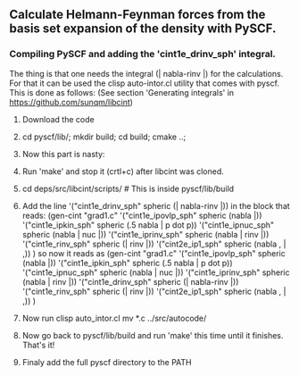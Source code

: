
## Calculate Helmann-Feynman forces from the basis set expansion of the density with PySCF.



### Compiling PySCF and adding the 'cint1e_drinv_sph' integral.

The thing is that one needs the integral (\| nabla-rinv \|) for the calculations.
For that it can be used the clisp auto-intor.cl utility that comes with pyscf.
This is done as follows:
(See section 'Generating integrals' in https://github.com/sunqm/libcint)


1. Download the code
2. cd pyscf/lib/; mkdir build; cd build; cmake ..;

3. Now this part is nasty:
4. Run 'make' and stop it (crtl+c) after libcint was cloned.

5. cd deps/src/libcint/scripts/    # This is inside pyscf/lib/build

6. Add the line   '("cint1e_drinv_sph"        spheric  (\| nabla-rinv \|)) 
   in the block that reads:
(gen-cint "grad1.c"
  '("cint1e_ipovlp_sph"       spheric  (nabla \|))
  '("cint1e_ipkin_sph"        spheric  (.5 nabla \| p dot p))
  '("cint1e_ipnuc_sph"        spheric  (nabla \| nuc \|))
  '("cint1e_iprinv_sph"       spheric  (nabla \| rinv \|))
  '("cint1e_rinv_sph"         spheric  (\| rinv \|))
  '("cint2e_ip1_sph"          spheric  (nabla \, \| \,))
)
   so now it reads as
(gen-cint "grad1.c"
  '("cint1e_ipovlp_sph"       spheric  (nabla \|))
  '("cint1e_ipkin_sph"        spheric  (.5 nabla \| p dot p))
  '("cint1e_ipnuc_sph"        spheric  (nabla \| nuc \|))
  '("cint1e_iprinv_sph"       spheric  (nabla \| rinv \|))
  '("cint1e_drinv_sph"        spheric  (\| nabla-rinv \|))
  '("cint1e_rinv_sph"         spheric  (\| rinv \|))
  '("cint2e_ip1_sph"          spheric  (nabla \, \| \,))
)

7. Now run
   clisp auto_intor.cl
   mv *.c ../src/autocode/

8. Now go back to pyscf/lib/build and run 'make' this time
   until it finishes. That's it!

9. Finaly add the full pyscf directory to the PATH
